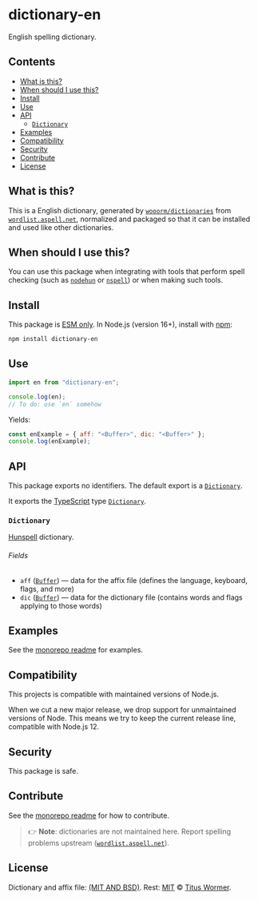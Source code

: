 # dictionary-en

English spelling dictionary.

## Contents

- [What is this?](#what-is-this)
- [When should I use this?](#when-should-i-use-this)
- [Install](#install)
- [Use](#use)
- [API](#api)
  - [`Dictionary`](#dictionary)
- [Examples](#examples)
- [Compatibility](#compatibility)
- [Security](#security)
- [Contribute](#contribute)
- [License](#license)

## What is this?

This is a English dictionary,
generated by [`wooorm/dictionaries`][github-dictionaries] from
[`wordlist.aspell.net`][source],
normalized and packaged so that it can be installed and used like other
dictionaries.

## When should I use this?

You can use this package when integrating with tools that perform spell checking
(such as [`nodehun`][github-nodehun] or [`nspell`][github-nspell]) or when
making such tools.

## Install

This package is [ESM only][github-gist-esm].
In Node.js (version 16+),
install with [npm][npm-install]:

```sh
npm install dictionary-en
```

## Use

```js
import en from "dictionary-en";

console.log(en);
// To do: use `en` somehow
```

Yields:

```js
const enExample = { aff: "<Buffer>", dic: "<Buffer>" };
console.log(enExample);
```

## API

This package exports no identifiers.
The default export is a [`Dictionary`][api-dictionary].

It exports the [TypeScript][] type
[`Dictionary`][api-dictionary].

### `Dictionary`

[Hunspell][] dictionary.

###### Fields

- `aff` ([`Buffer`][node-buffer])
  — data for the affix file (defines the language, keyboard, flags, and more)
- `dic` ([`Buffer`][node-buffer])
  — data for the dictionary file (contains words and flags applying to those
  words)

## Examples

See the [monorepo readme][github-dictionaries] for examples.

## Compatibility

This projects is compatible with maintained versions of Node.js.

When we cut a new major release,
we drop support for unmaintained versions of Node.
This means we try to keep the current release line,
compatible with Node.js 12.

## Security

This package is safe.

## Contribute

See the [monorepo readme][github-dictionaries] for how to contribute.

> 👉 **Note**: dictionaries are not maintained here.
> Report spelling problems upstream
> ([`wordlist.aspell.net`][source]).

## License

Dictionary and affix file:
[(MIT AND BSD)](https://github.com/wooorm/dictionaries/blob/main/dictionaries/en/license).
Rest: [MIT][file-license] © [Titus Wormer][wooorm].

[api-dictionary]: #dictionary
[file-license]: https://github.com/wooorm/dictionaries/blob/main/license
[github-dictionaries]: https://github.com/wooorm/dictionaries
[github-gist-esm]: https://gist.github.com/sindresorhus/a39789f98801d908bbc7ff3ecc99d99c
[github-nodehun]: https://github.com/nathanjsweet/nodehun
[github-nspell]: https://github.com/wooorm/nspell
[hunspell]: https://hunspell.github.io
[node-buffer]: https://nodejs.org/api/buffer.html#buffer_buffer
[npm-install]: https://docs.npmjs.com/cli/install
[source]: http://wordlist.aspell.net/dicts/
[typescript]: https://www.typescriptlang.org
[wooorm]: https://wooorm.com
